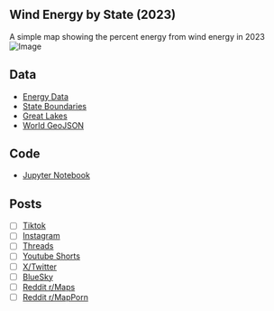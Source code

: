 ## Wind Energy by State (2023)
A simple map showing the percent energy from wind energy in 2023
![Image](https://drive.google.com/uc?export=view&id=)

## Data
* [Energy Data](https://www.eia.gov/electricity/data/browser/#/topic/0?agg=2,0,1&fuel=vvvvu&geo=vvvvvvvvvvvvo&sec=g&linechart=ELEC.GEN.ALL-US-99.A&columnchart=ELEC.GEN.ALL-US-99.A&map=ELEC.GEN.ALL-US-99.A&freq=A&ctype=linechart&ltype=pin&rtype=s&pin=&rse=0&maptype=0)
* [State Boundaries](https://www.census.gov/geographies/mapping-files/time-series/geo/carto-boundary-file.html)
* [Great Lakes](https://usicecenter.gov/Products/GreatLakesData)
* [World GeoJSON](https://public.opendatasoft.com/explore/dataset/world-administrative-boundaries/export/?flg=en-us)

## Code
* [Jupyter Notebook](FormatData.ipynb)

## Posts
- [ ] [Tiktok]()
- [ ] [Instagram]()
- [ ] [Threads]()
- [ ] [Youtube Shorts]()
- [ ] [X/Twitter]()
- [ ] [BlueSky]()
- [ ] [Reddit r/Maps]()
- [ ] [Reddit r/MapPorn]()
